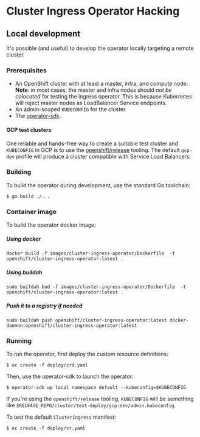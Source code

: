 # Cluster Ingress Operator Hacking


## Local development

It's possible (and useful) to develop the operator locally targeting a remote cluster.

### Prerequisites

* An OpenShift cluster with at least a master, infra, and compute node. **Note**: in most cases, the master and infra nodes should *not be colocated* for testing the ingress operator. This is because Kubernetes will reject master nodes as LoadBalancer Service endpoints.
* An admin-scoped `KUBECONFIG` for the cluster.
* The [operator-sdk](https://github.com/operator-framework/operator-sdk).

#### GCP test clusters

One reliable and hands-free way to create a suitable test cluster and `KUBECONFIG` in GCP is to use the [openshift/release](https://github.com/openshift/release/tree/master/cluster/test-deploy) tooling. The default `gcp-dev` profile will produce a cluster compatible with Service Load Balancers.

### Building

To build the operator during development, use the standard Go toolchain:

```
$ go build ./...
```

### Container image

To build the operator docker image:

##### Using docker

```
docker build -f images/cluster-ingress-operator/Dockerfile  -t openshift/cluster-ingress-operator:latest .
```

##### Using buildah

```
sudo buildah bud -f images/cluster-ingress-operator/Dockerfile  -t openshift/cluster-ingress-operator:latest .
```

##### Push it to a registry if needed

```
sudo buildah push openshift/cluster-ingress-operator:latest docker-daemon:openshift/cluster-ingress-operator:latest
```


### Running

To run the operator, first deploy the custom resource definitions:

```
$ oc create -f deploy/crd.yaml
```

Then, use the operator-sdk to launch the operator:

```
$ operator-sdk up local namespace default --kubeconfig=$KUBECONFIG
```

If you're using the `openshift/release` tooling, `KUBECONFIG` will be something like `$RELEASE_REPO/cluster/test-deploy/gcp-dev/admin.kubeconfig`.

To test the default `ClusterIngress` manifest:

```
$ oc create -f deploy/cr.yaml
```
